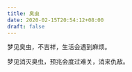 ```yaml
---
title: 臭虫
date: 2020-02-15T20:54:12+08:00
draft: false
---
```


梦见臭虫，不吉祥，生活会遇到麻烦。

梦见消灭臭虫，预兆会度过难关，消来仇敌。